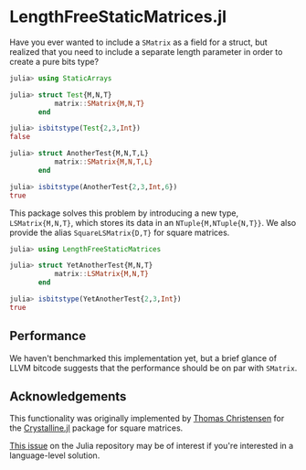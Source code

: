 # LengthFreeStaticMatrices.jl

Have you ever wanted to include a `SMatrix` as a field for a struct, but realized that you need to
include a separate length parameter in order to create a pure bits type?
```julia
julia> using StaticArrays

julia> struct Test{M,N,T}
           matrix::SMatrix{M,N,T}
       end

julia> isbitstype(Test{2,3,Int})
false

julia> struct AnotherTest{M,N,T,L}
           matrix::SMatrix{M,N,T,L}
       end

julia> isbitstype(AnotherTest{2,3,Int,6})
true
```
This package solves this problem by introducing a new type, `LSMatrix{M,N,T}`, which stores its data
in an `NTuple{M,NTuple{N,T}}`. We also provide the alias `SquareLSMatrix{D,T}` for square matrices.
```julia
julia> using LengthFreeStaticMatrices

julia> struct YetAnotherTest{M,N,T}
           matrix::LSMatrix{M,N,T}
       end

julia> isbitstype(YetAnotherTest{2,3,Int})
true
```

## Performance

We haven't benchmarked this implementation yet, but a brief glance of LLVM bitcode suggests that the
performance should be on par with `SMatrix`.

## Acknowledgements

This functionality was originally implemented by [Thomas Christensen](https://github.com/thchr/) for
the [Crystalline.jl](https://github.com/thchr/Crystalline.jl) package for square matrices.

[This issue](https://github.com/JuliaLang/julia/issues/8472) on the Julia repository may be of
interest if you're interested in a language-level solution.
